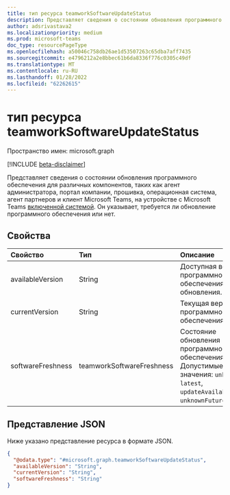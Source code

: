 ```yaml
---
title: тип ресурса teamworkSoftwareUpdateStatus
description: Представляет сведения о состоянии обновления программного обеспечения для различных компонентов, таких как агент администрирования, портал компании, прошивка, операционная система, агент партнеров и клиент Microsoft Teams, на устройстве с Microsoft Teams включенной системой.
author: adsrivastava2
ms.localizationpriority: medium
ms.prod: microsoft-teams
doc_type: resourcePageType
ms.openlocfilehash: a50046c758db26ae1d53507263c65dba7aff7435
ms.sourcegitcommit: e4796212a2e8bbec61b6da8336f776c0305c49df
ms.translationtype: MT
ms.contentlocale: ru-RU
ms.lasthandoff: 01/28/2022
ms.locfileid: "62262615"
---
```

# <a name="teamworksoftwareupdatestatus-resource-type"></a>тип ресурса teamworkSoftwareUpdateStatus

Пространство имен: microsoft.graph

[!INCLUDE [beta-disclaimer](../../includes/beta-disclaimer.md)]

Представляет сведения о состоянии обновления программного обеспечения для различных компонентов, таких как агент администратора, портал компании, прошивка, операционная система, агент партнеров и клиент Microsoft Teams, на устройстве с Microsoft Teams [включенной системой](../resources/teamworkdevice.md). Он указывает, требуется ли обновление программного обеспечения или нет.

## <a name="properties"></a>Свойства
|Свойство|Тип|Описание|
|:---|:---|:---|
|availableVersion|String|Доступная версия программного обеспечения для обновления.|
|currentVersion|String|Текущая версия программного обеспечения.|
|softwareFreshness|teamworkSoftwareFreshness|Состояние обновления программного обеспечения. Допустимые значения: `unknown`, `latest`, `updateAvailable`, `unknownFutureValue`.|


## <a name="json-representation"></a>Представление JSON
Ниже указано представление ресурса в формате JSON.
<!-- {
  "blockType": "resource",
  "@odata.type": "microsoft.graph.teamworkSoftwareUpdateStatus"
}
-->
``` json
{
  "@odata.type": "#microsoft.graph.teamworkSoftwareUpdateStatus",
  "availableVersion": "String",
  "currentVersion": "String",
  "softwareFreshness": "String"
}
```

